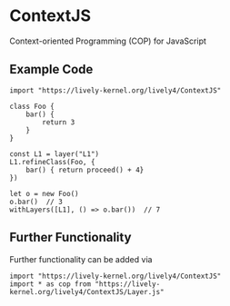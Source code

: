 # ContextJS

Context-oriented Programming (COP) for JavaScript


## Example Code 

```JS
import "https://lively-kernel.org/lively4/ContextJS"

class Foo {
	bar() {
		return 3
	}
}

const L1 = layer("L1")
L1.refineClass(Foo, {
	bar() { return proceed() + 4}
})

let o = new Foo()
o.bar()  // 3
withLayers([L1], () => o.bar())  // 7
```

## Further Functionality

Further functionality can be added via

```JS
import "https://lively-kernel.org/lively4/ContextJS"
import * as cop from "https://lively-kernel.org/lively4/ContextJS/Layer.js"
```